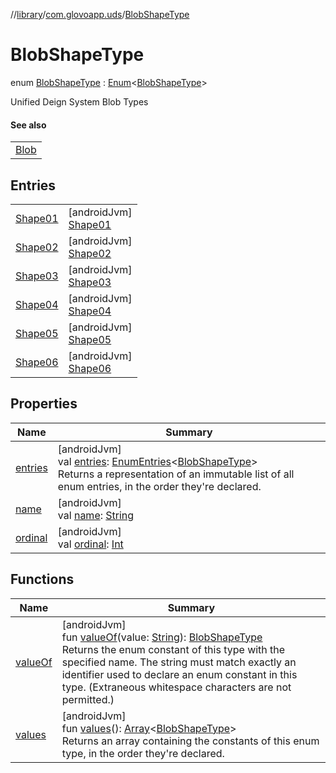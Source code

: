 //[library](../../../index.md)/[com.glovoapp.uds](../index.md)/[BlobShapeType](index.md)

# BlobShapeType

enum [BlobShapeType](index.md) : [Enum](https://kotlinlang.org/api/latest/jvm/stdlib/kotlin/-enum/index.html)&lt;[BlobShapeType](index.md)&gt; 

Unified Deign System Blob Types

#### See also

| |
|---|
| [Blob](../-blob.md) |

## Entries

| | |
|---|---|
| [Shape01](-shape01/index.md) | [androidJvm]<br>[Shape01](-shape01/index.md) |
| [Shape02](-shape02/index.md) | [androidJvm]<br>[Shape02](-shape02/index.md) |
| [Shape03](-shape03/index.md) | [androidJvm]<br>[Shape03](-shape03/index.md) |
| [Shape04](-shape04/index.md) | [androidJvm]<br>[Shape04](-shape04/index.md) |
| [Shape05](-shape05/index.md) | [androidJvm]<br>[Shape05](-shape05/index.md) |
| [Shape06](-shape06/index.md) | [androidJvm]<br>[Shape06](-shape06/index.md) |

## Properties

| Name | Summary |
|---|---|
| [entries](entries.md) | [androidJvm]<br>val [entries](entries.md): [EnumEntries](https://kotlinlang.org/api/latest/jvm/stdlib/kotlin.enums/-enum-entries/index.html)&lt;[BlobShapeType](index.md)&gt;<br>Returns a representation of an immutable list of all enum entries, in the order they're declared. |
| [name](../-tag-style/-promotion-secondary/index.md#-372974862%2FProperties%2F1585125336) | [androidJvm]<br>val [name](../-tag-style/-promotion-secondary/index.md#-372974862%2FProperties%2F1585125336): [String](https://kotlinlang.org/api/latest/jvm/stdlib/kotlin/-string/index.html) |
| [ordinal](../-tag-style/-promotion-secondary/index.md#-739389684%2FProperties%2F1585125336) | [androidJvm]<br>val [ordinal](../-tag-style/-promotion-secondary/index.md#-739389684%2FProperties%2F1585125336): [Int](https://kotlinlang.org/api/latest/jvm/stdlib/kotlin/-int/index.html) |

## Functions

| Name | Summary |
|---|---|
| [valueOf](value-of.md) | [androidJvm]<br>fun [valueOf](value-of.md)(value: [String](https://kotlinlang.org/api/latest/jvm/stdlib/kotlin/-string/index.html)): [BlobShapeType](index.md)<br>Returns the enum constant of this type with the specified name. The string must match exactly an identifier used to declare an enum constant in this type. (Extraneous whitespace characters are not permitted.) |
| [values](values.md) | [androidJvm]<br>fun [values](values.md)(): [Array](https://kotlinlang.org/api/latest/jvm/stdlib/kotlin/-array/index.html)&lt;[BlobShapeType](index.md)&gt;<br>Returns an array containing the constants of this enum type, in the order they're declared. |
